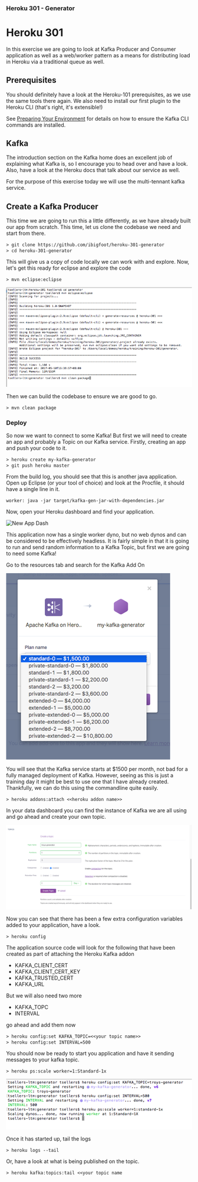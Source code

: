 ### Heroku 301 - Generator

# Heroku 301

In this exercise we are going to look at Kafka Producer and Consumer application as well as a web/worker pattern as a means for distributing load in Heroku via a traditional queue as well.

## Prerequisites 
You should definitely have a look at the Heroku-101 prerequisites, as we use the same tools there again. 
We also need to install our first plugin to the Heroku CLI (that's right, it's extensible!) 

See [Preparing Your Environment](https://devcenter.heroku.com/articles/kafka-on-heroku#preparing-your-development-environment) for details on how to ensure the Kafka CLI commands are installed. 

## Kafka
The introduction section on the Kafka home does an excellent job of explaining what Kafka is, so I encourage you to head over and have a look. Also, have a look at the Heroku docs that talk about our service as well. 

For the purpose of this exercise today we will use the multi-tennant kafka service. 

## Create a Kafka Producer

This time we are going to run this a little differently, as we have already built our app from scratch. This time, let us clone the codebase we need and start from there.

```
> git clone https://github.com/ibigfoot/heroku-301-generator
> cd heroku-301-generator
```

This will give us a copy of code locally we can work with and explore. 
Now, let's get this ready for eclipse and explore the code

```
> mvn eclipse:eclipse
```

![Build Generator](images/1-buildGenerator.png)

Then we can build the codebase to ensure we are good to go.
```
> mvn clean package
``` 

### Deploy 

So now we want to connect to some Kafka! But first we will need to create an app and probably a Topic on our Kafka service. 
Firstly, creating an app and push your code to it.

```
> heroku create my-kafka-generator
> git push heroku master
```

From the build log, you should see that this is another java application. 
Open up Eclipse (or your tool of choice) and look at the Procfile, it should have a single line in it. 

```
worker: java -jar target/kafka-gen-jar-with-dependencies.jar
```

Now, open your Heroku dashboard and find your application. 

![New App Dash](2-newGenAppDash.png)

This application now has a single worker dyno, but no web dynos and can be considered to be effectively headless. It is fairly simple in that it is going to run and send random information to a Kafka Topic, but first we are going to need some Kafka!

Go to the resources tab and search for the Kafka Add On

![Kafka AddOn](images/3-kafkaAddOn.png)

You will see that the Kafka service starts at $1500 per month, not bad for a fully managed deployment of Kafka. However, seeing as this is just a training day it might be best to use one that I have already created. Thankfully, we can do this using the commandline quite easily.

```
> heroku addons:attach <<heroku addon name>>
```

In your data dashboard you can find the instance of Kafka we are all using and go ahead and create your own topic.

![Create Topic](images/4-createTopic.png)

Now you can see that there has been a few extra configuration variables added to your application, have a look.

```
> heroku config
```

The application source code will look for the following that have been created as part of attaching the Heroku Kafka addon
- KAFKA_CLIENT_CERT
- KAFKA_CLIENT_CERT_KEY
- KAFKA_TRUSTED_CERT
- KAFKA_URL

But we will also need two more
- KAFKA_TOPC
- INTERVAL

go ahead and add them now

```
> heroku config:set KAFKA_TOPIC=<<your topic name>>
> heroku config:set INTERVAL=500
```

You should now be ready to start you application and have it sending messages to your kafka topic.

```
> heroku ps:scale worker=1:Standard-1x
```

![Config](images/5-addConfig.png)

Once it has started up, tail the logs

```
> heroku logs --tail
```

Or, have a look at what is being published on the topic. 

```
> heroku kafka:topics:tail <<your topic name
```
